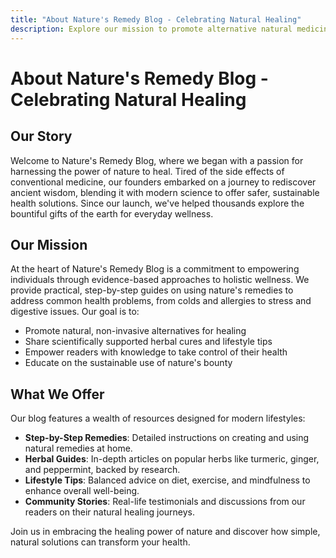 ```yaml
---
title: "About Nature's Remedy Blog - Celebrating Natural Healing"
description: Explore our mission to promote alternative natural medicine with evidence-based remedies, herbal solutions, and holistic wellness tips for common health issues.
---
```


# About Nature's Remedy Blog - Celebrating Natural Healing

<div class="container mx-auto px-4 py-8">

## Our Story

Welcome to Nature's Remedy Blog, where we began with a passion for harnessing the power of nature to heal. Tired of the side effects of conventional medicine, our founders embarked on a journey to rediscover ancient wisdom, blending it with modern science to offer safer, sustainable health solutions. Since our launch, we've helped thousands explore the bountiful gifts of the earth for everyday wellness.

## Our Mission

At the heart of Nature's Remedy Blog is a commitment to empowering individuals through evidence-based approaches to holistic wellness. We provide practical, step-by-step guides on using nature's remedies to address common health problems, from colds and allergies to stress and digestive issues. Our goal is to:

- Promote natural, non-invasive alternatives for healing
- Share scientifically supported herbal cures and lifestyle tips
- Empower readers with knowledge to take control of their health
- Educate on the sustainable use of nature's bounty

## What We Offer

Our blog features a wealth of resources designed for modern lifestyles:

- **Step-by-Step Remedies**: Detailed instructions on creating and using natural remedies at home.
- **Herbal Guides**: In-depth articles on popular herbs like turmeric, ginger, and peppermint, backed by research.
- **Lifestyle Tips**: Balanced advice on diet, exercise, and mindfulness to enhance overall well-being.
- **Community Stories**: Real-life testimonials and discussions from our readers on their natural healing journeys.

Join us in embracing the healing power of nature and discover how simple, natural solutions can transform your health.

</div>
